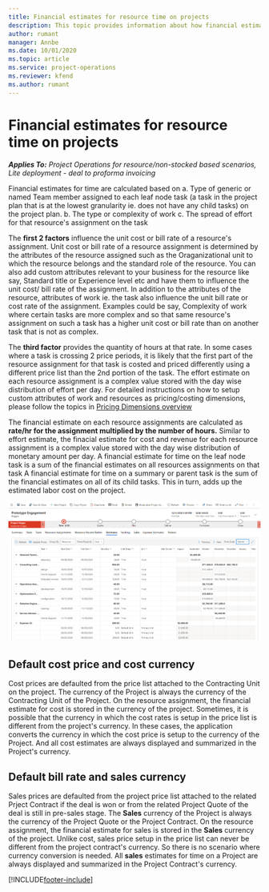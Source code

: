 ```yaml
---
title: Financial estimates for resource time on projects
description: This topic provides information about how financial estimates for time are calculated in Project Operations.
author: rumant
manager: Annbe
ms.date: 10/01/2020
ms.topic: article
ms.service: project-operations
ms.reviewer: kfend 
ms.author: rumant
---
```


# Financial estimates for resource time on projects

_**Applies To:** Project Operations for resource/non-stocked based scenarios, Lite deployment - deal to proforma invoicing_

Financial estimates for time are calculated based on 
a. Type of generic or named Team member assigned to each leaf node task (a task in the project plan that is at the lowest granularity ie. does not have any child tasks) on the project plan. 
b. The type or complexity of work
c. The spread of effort for that resource's assignment on the task 

The **first 2 factors** influence the unit cost or bill rate of a resource's assignment. Unit cost or bill rate of a resource assignment is determined by the attributes of the resource assigned such as the Oraganizational unit to which the resource belongs and the standard role of the resource. You can also add custom attributes relevant to your business for the resource like say, Standard title or Experience level etc and have them to influence the unit cost/ bill rate of the assignment.
In addition to the attributes of the resource, attributes of work ie. the task also influence the unit bill rate or cost rate of the assignment. Examples could be say, Complexity of work where certain tasks are more complex and so that same resource's assignment on such a task has a higher unit cost or bill rate than on another task that is not as complex.   

The **third factor** provides the quantity of hours at that rate. In some cases where a task is crossing 2 price periods, it is likely that the first part of the resource assignment for that task is costed and priced differently using a different price list than the 2nd portion of the task. The effort estimate on each resource assignment is a complex value stored with the day wise distribution of effort per day. 
For detailed instructions on how to setup custom attributes of work and resources as pricing/costing dimensions, please follow the topics in  [Pricing Dimensions overview](../pricing-costing/pricing-dimensions-overview.md)

The financial estimate on each resource assignments are calculated as **rate/hr for the assignment multiplied by the number of hours.**  Similar to effort estimate, the finacial estimate for cost and revenue for each resource assignment is a complex value stored with the day wise distribution of monetary amount per day. 
A financial estimate for time on the leaf node task is a sum of the financial estimates on all resources assignments on that task
A financial estimate for time on a summary or parent task is the sum of the financial estimates on all of its child tasks. This in turn, adds up the estimated labor cost on the project. 

![Resource Estimates](./media/navigation12.png)

## Default cost price and cost currency

Cost prices are defaulted from the price list attached to the Contracting Unit on the project. The currency of the Project is always the currency of the Contracting Unit of the Project. On the resource assignment, the financial estimate for cost is stored in the currency of the project. Sometimes, it is possible that the currency in which the cost rates is setup in the price list is different from the project's currency. In these cases, the application converts the currency in which the cost price is setup to the currency of the Project. And all cost estimates are always displayed and summarized in the Project's currency. 

## Default bill rate and sales currency

Sales prices are defaulted from the project price list attached to the related Prject Contract if the deal is won or from the related Project Quote of the deal is still in pre-sales stage. The **Sales** currency of the Project is always the currency of the Project Quote or the Project Contract. On the resource assignment, the financial estimate for sales is stored in the **Sales** currency of the project. Unlike cost, sales price setup in the price list can never be different from the project contract's currency. So there is no scenario where currency conversion is needed. All **sales** estimates for time on a Project are always displayed and summarized in the Project Contract's currency. 



[!INCLUDE[footer-include](../includes/footer-banner.md)]
